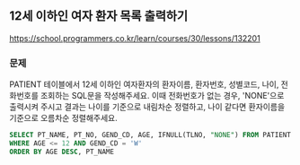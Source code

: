 ## 12세 이하인 여자 환자 목록 출력하기
https://school.programmers.co.kr/learn/courses/30/lessons/132201

### 문제
PATIENT 테이블에서 12세 이하인 여자환자의 환자이름, 환자번호, 성별코드, 나이, 전화번호를 조회하는 SQL문을 작성해주세요. 이때 전화번호가 없는 경우, 'NONE'으로 출력시켜 주시고 결과는 나이를 기준으로 내림차순 정렬하고, 나이 같다면 환자이름을 기준으로 오름차순 정렬해주세요.

```SQL
SELECT PT_NAME, PT_NO, GEND_CD, AGE, IFNULL(TLNO, "NONE") FROM PATIENT
WHERE AGE <= 12 AND GEND_CD = 'W'
ORDER BY AGE DESC, PT_NAME
```
